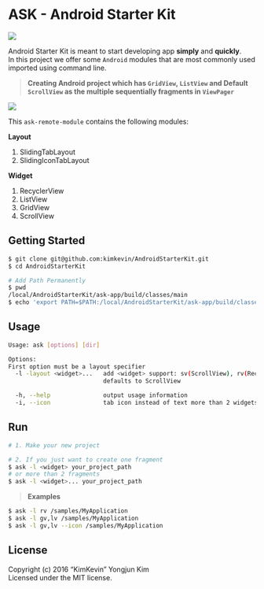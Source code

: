 ASK - Android Starter Kit
=====

![](https://github.com/kimkevin/AndroidStarterKit/blob/master/assets/ask_banner.png)

Android Starter Kit is meant to start developing app **simply** and **quickly**.  
In this project we offer some `Android` modules that are most commonly used imported using command line.

> **Creating Android project which has `GridView`, `ListView` and Default `ScrollView` as the multiple sequentially fragments in `ViewPager`**

![](https://github.com/kimkevin/AndroidStarterKit/blob/master/assets/ask_demo.gif)

This `ask-remote-module` contains the following modules:

**Layout**

1. SlidingTabLayout 
2. SlidingIconTabLayout 

**Widget**

1. RecyclerView
2. ListView
3. GridView
4. ScrollView

## Getting Started

```bash
$ git clone git@github.com:kimkevin/AndroidStarterKit.git
$ cd AndroidStarterKit

# Add Path Permanently 
$ pwd
/local/AndroidStarterKit/ask-app/build/classes/main
$ echo 'export PATH=$PATH:/local/AndroidStarterKit/ask-app/build/classes/main' >> ~/.bash_profile
```

## Usage
```bash
Usage: ask [options] [dir]

Options:
First option must be a layout specifier
  -l -layout <widget>...   add <widget> support: sv(ScrollView), rv(RecyclerView), lv(ListView), gv(GridView)
                           defaults to ScrollView

  -h, --help               output usage information
  -i, --icon               tab icon instead of text more than 2 widgets
```

## Run

```bash
# 1. Make your new project

# 2. If you just want to create one fragment
$ ask -l <widget> your_project_path 
# or more than 2 fragments
$ ask -l <widget>... your_project_path
```

> **Examples**
```bash
$ ask -l rv /samples/MyApplication
$ ask -l gv,lv /samples/MyApplication
$ ask -l gv,lv --icon /samples/MyApplication
```

## License

Copyright (c) 2016 “KimKevin” Yongjun Kim  
Licensed under the MIT license.


